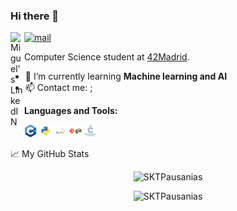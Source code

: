 ### Hi there 👋

<a href="https://www.linkedin.com/in/miguel-laplana">
  <img align="left" alt="Miguel's LinkedIN" width="22px" src="https://raw.githubusercontent.com/peterthehan/peterthehan/master/assets/linkedin.svg" />
</a>

<a href="mailto:miguellaplanamarin@gmail.com"><img alt="mail" width="26px" src="https://simpleicons.org/icons/gmail.svg" /></a>

Computer Science student at [42Madrid](https://www.42.fr/42-network/).

- 🌱 I’m currently learning **Machine learning and AI**
- 📫 Contact me: ;

**Languages and Tools:**  

<code><img height="20" src="https://raw.githubusercontent.com/github/explore/80688e429a7d4ef2fca1e82350fe8e3517d3494d/topics/cpp/cpp.png"></code>
<code><img height="20" src="https://raw.githubusercontent.com/github/explore/80688e429a7d4ef2fca1e82350fe8e3517d3494d/topics/python/python.png"></code>
<code><img height="20" src="https://raw.githubusercontent.com/github/explore/80688e429a7d4ef2fca1e82350fe8e3517d3494d/topics/mysql/mysql.png"></code>
<code><img height="20" src="https://raw.githubusercontent.com/github/explore/80688e429a7d4ef2fca1e82350fe8e3517d3494d/topics/git/git.png"></code>
<code><img height="20" src="https://raw.githubusercontent.com/github/explore/80688e429a7d4ef2fca1e82350fe8e3517d3494d/topics/c/c.png"></code>


📈 My GitHub Stats

<p align="center"> <img src="https://github-readme-stats.vercel.app/api?username=SKTPausanias&show_icons=true&theme=gotham" alt="SKTPausanias" /p>
<p align="center"> <img src="https://github-readme-stats.vercel.app/api/top-langs/?username=SKTPausanias&layout=compact&theme=gotham" alt="SKTPausanias" /p>
  
